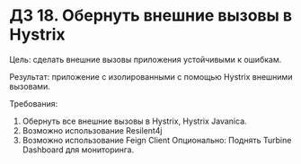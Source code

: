 # ДЗ 18. Обернуть внешние вызовы в Hystrix
Цель: сделать внешние вызовы приложения устойчивыми к ошибкам.

Результат: приложение с изолированными с помощью Hystrix внешними вызовами.

Требования:
1. Обернуть все внешние вызовы в Hystrix, Hystrix Javanica.
2. Возможно использование Resilent4j
3. Возможно использование Feign Client
Опционально: Поднять Turbine Dashboard для мониторинга.